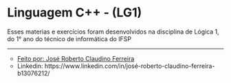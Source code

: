 # Linguagem C++ - (LG1)
<p>Esses materias e exercícios foram desenvolvidos na disciplina de Lógica 1, do 1° ano do técnico de informática do IFSP</p>

<hr>
<ul style="list-style-type:circle;">
     <li><a href="">Feito por: José Roberto Claudino Ferreira</a></li>
     <li>Linkedin: https://www.linkedin.com/in/josé-roberto-claudino-ferreira-b13076212/</li>
</ul>
